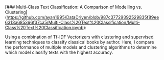 [### Multi-Class Text Classification: A Comparison of Modelling vs. Clustering]
(https://github.com/ayan1995/DataDriven/blob/987c37729392529835f89ee6313a685366f37ca5/Multi-Class%20Text%20Classification/Multi-Class%20Text%20Classification.ipynb):

Using a combination of Tf-IDF Vectorizers with clustering and supervised learning techniques to classify classical books by author. Here, I compare the performance of multiple models and clustering algorithms to determine which model classify texts with the highest accuracy.
